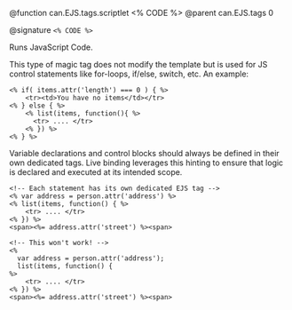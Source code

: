 @function can.EJS.tags.scriptlet <% CODE %>
@parent can.EJS.tags 0

@signature `<% CODE %>`

Runs JavaScript Code.

This type of magic tag does not modify the template but is used for JS control statements 
like for-loops, if/else, switch, etc.  An example:

    <% if( items.attr('length') === 0 ) { %>
        <tr><td>You have no items</td></tr>
    <% } else { %>
        <% list(items, function(){ %>
          <tr> .... </tr>
        <% }) %>
    <% } %>

Variable declarations and control blocks should always be defined in 
their own dedicated tags. Live binding leverages this hinting to ensure that logic is declared and executed at its intended scope.
	
	<!-- Each statement has its own dedicated EJS tag -->
    <% var address = person.attr('address') %>
    <% list(items, function() { %>
        <tr> .... </tr>
    <% }) %>
    <span><%= address.attr('street') %><span>
    
    <!-- This won't work! -->
    <%
      var address = person.attr('address');
      list(items, function() {
    %>
        <tr> .... </tr>
    <% }) %>
    <span><%= address.attr('street') %><span>